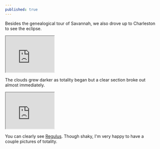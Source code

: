 ```yaml
---
published: true
---
```


Besides the genealogical tour of Savannah, we also drove up to Charleston to see the eclipse. 

<iframe src="https://drive.google.com/file/d/1OHJIw8SMZvVKHWj2T2Yh7qhWrLo7k1FALA/preview" width="160" height="120"></iframe>

The clouds grew darker as totality began but a clear section broke out almost immediately.

<iframe src="https://drive.google.com/file/d/1I4X3_VUUAOf3gUOCQkwmZBWyUwgKaTZlFg/preview" width="160" height="120"></iframe>

You can clearly see [Regulus](https://en.wikipedia.org/wiki/Regulus). Though shaky, I'm very happy to have a couple pictures of totality.
